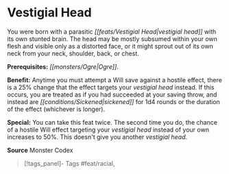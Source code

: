 ﻿---
cssclass: [feats]

---
# Vestigial Head

You were born with a parasitic _[[feats/Vestigial Head|vestigial head]]_ with its own stunted brain. The head may be mostly subsumed within your own flesh and visible only as a distorted face, or it might sprout out of its own neck from your neck, shoulder, back, or chest.

**Prerequisites:** _[[monsters/Ogre|Ogre]]_.

**Benefit:** Anytime you must attempt a Will save against a hostile effect, there is a 25% change that the effect targets your _vestigial head_ instead. If this occurs, you are treated as if you had succeeded at your saving throw, and instead are _[[conditions/Sickened|sickened]]_ for 1d4 rounds or the duration of the effect (whichever is longer).

**Special:** You can take this feat twice. The second time you do, the chance of a hostile Will effect targeting your _vestigial head_ instead of your own increases to 50%. This doesn't give you another _vestigial head_.

**Source** Monster Codex
>[!tags_panel]- Tags
> #feat/racial, 